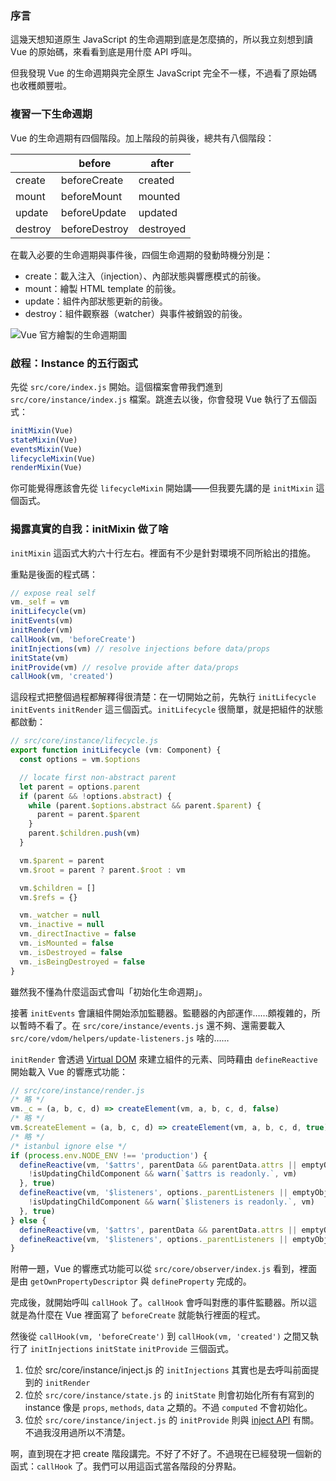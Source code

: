 ### 序言

這幾天想知道原生 JavaScript 的生命週期到底是怎麼搞的，所以我立刻想到讀 Vue 的原始碼，來看看到底是用什麼 API 呼叫。

但我發現 Vue 的生命週期與完全原生 JavaScript 完全不一樣，不過看了原始碼也收穫頗豐啦。

### 複習一下生命週期

Vue 的生命週期有四個階段。加上階段的前與後，總共有八個階段：

|         | before        | after     |
|---------|---------------|-----------|
| create  | beforeCreate  | created   |
| mount   | beforeMount   | mounted   |
| update  | beforeUpdate  | updated   |
| destroy | beforeDestroy | destroyed |

在載入必要的生命週期與事件後，四個生命週期的發動時機分別是：

* create：載入注入（injection）、內部狀態與響應模式的前後。
* mount：繪製 HTML template 的前後。
* update：組件內部狀態更新的前後。
* destroy：組件觀察器（watcher）與事件被銷毀的前後。

![Vue 官方繪製的生命週期圖](https://vuejs.org/images/lifecycle.png)

### 啟程：Instance 的五行函式

先從 `src/core/index.js` 開始。這個檔案會帶我們進到 `src/core/instance/index.js` 檔案。跳進去以後，你會發現 Vue 執行了五個函式：

```javascript
initMixin(Vue)
stateMixin(Vue)
eventsMixin(Vue)
lifecycleMixin(Vue)
renderMixin(Vue)
```

你可能覺得應該會先從 `lifecycleMixin` 開始講——但我要先講的是 `initMixin` 這個函式。

### 揭露真實的自我：initMixin 做了啥

`initMixin` 這函式大約六十行左右。裡面有不少是針對環境不同所給出的措施。

重點是後面的程式碼：

```javascript
// expose real self
vm._self = vm
initLifecycle(vm)
initEvents(vm)
initRender(vm)
callHook(vm, 'beforeCreate')
initInjections(vm) // resolve injections before data/props
initState(vm)
initProvide(vm) // resolve provide after data/props
callHook(vm, 'created')
```

這段程式把整個過程都解釋得很清楚：在一切開始之前，先執行 `initLifecycle` `initEvents` `initRender` 這三個函式。`initLifecycle` 很簡單，就是把組件的狀態都啟動：

```javascript
// src/core/instance/lifecycle.js
export function initLifecycle (vm: Component) {
  const options = vm.$options

  // locate first non-abstract parent
  let parent = options.parent
  if (parent && !options.abstract) {
    while (parent.$options.abstract && parent.$parent) {
      parent = parent.$parent
    }
    parent.$children.push(vm)
  }

  vm.$parent = parent
  vm.$root = parent ? parent.$root : vm

  vm.$children = []
  vm.$refs = {}

  vm._watcher = null
  vm._inactive = null
  vm._directInactive = false
  vm._isMounted = false
  vm._isDestroyed = false
  vm._isBeingDestroyed = false
}
```

雖然我不懂為什麼這函式會叫「初始化生命週期」。

接著 `initEvents` 會讓組件開始添加監聽器。監聽器的內部運作……頗複雜的，所以暫時不看了。在 `src/core/instance/events.js` 還不夠、還需要載入 `src/core/vdom/helpers/update-listeners.js` 啥的……

`initRender` 會透過 [Virtual DOM](https://cythilya.github.io/2017/03/31/virtual-dom) 來建立組件的元素、同時藉由 `defineReactive` 開始載入 Vue 的響應式功能：

```javascript
// src/core/instance/render.js
/* 略 */
vm._c = (a, b, c, d) => createElement(vm, a, b, c, d, false)
/* 略 */
vm.$createElement = (a, b, c, d) => createElement(vm, a, b, c, d, true)
/* 略 */
/* istanbul ignore else */
if (process.env.NODE_ENV !== 'production') {
  defineReactive(vm, '$attrs', parentData && parentData.attrs || emptyObject, () => {
    !isUpdatingChildComponent && warn(`$attrs is readonly.`, vm)
  }, true)
  defineReactive(vm, '$listeners', options._parentListeners || emptyObject, () => {
    !isUpdatingChildComponent && warn(`$listeners is readonly.`, vm)
  }, true)
} else {
  defineReactive(vm, '$attrs', parentData && parentData.attrs || emptyObject, null, true)
  defineReactive(vm, '$listeners', options._parentListeners || emptyObject, null, true)
}
```

附帶一題，Vue 的響應式功能可以從 `src/core/observer/index.js` 看到，裡面是由 `getOwnPropertyDescriptor` 與 `defineProperty` 完成的。

完成後，就開始呼叫 `callHook` 了。`callHook` 會呼叫對應的事件監聽器。所以這就是為什麼在 Vue 裡面寫了 `beforeCreate` 就能執行裡面的程式。

然後從 `callHook(vm, 'beforeCreate')` 到 `callHook(vm, 'created')` 之間又執行了 `initInjections` `initState` `initProvide` 三個函式。

1. 位於 src/core/instance/inject.js 的 `initInjections` 其實也是去呼叫前面提到的 `initRender`
2. 位於 `src/core/instance/state.js` 的 `initState` 則會初始化所有有寫到的 instance 像是 `props`, `methods`, `data` 之類的。不過 `computed` 不會初始化。
3. 位於 `src/core/instance/inject.js` 的 `initProvide` 則與 [inject API](https://vuejs.org/v2/api/#provide-inject) 有關。不過我沒用過所以不清楚。

啊，直到現在才把 create 階段講完。不好了不好了。不過現在已經發現一個新的函式：`callHook` 了。我們可以用這函式當各階段的分界點。
